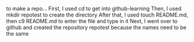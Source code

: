 to make a repo...
First, I used cd to get into github-learning
Then, I used mkdir repotest to create the directory
After that, I used touch README.md, then c9 README.md to enter the file and type in it
Next, I went over to github and created the repository repotest because the names need to be the same
